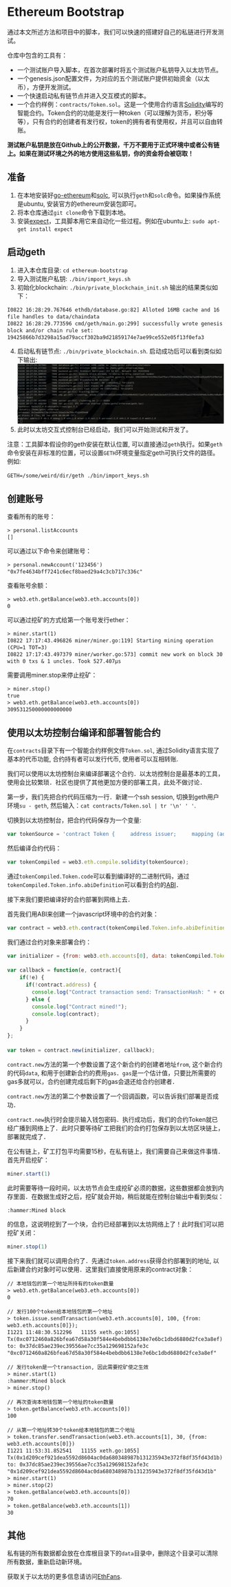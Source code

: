 # Ethereum Bootstrap

通过本文所述方法和项目中的脚本，我们可以快速的搭建好自己的私链进行开发测试。

仓库中包含的工具有：

* 一个测试账户导入脚本，在首次部署时将五个测试账户私钥导入以太坊节点。
* 一个genesis.json配置文件，为对应的五个测试账户提供初始资金（以太币），方便开发测试。
* 一个快速启动私有链节点并进入交互模式的脚本。
* 一个合约样例：`contracts/Token.sol`。这是一个使用合约语言[Solidity](http://solidity.readthedocs.org/en/latest/)编写的智能合约。Token合约的功能是发行一种token（可以理解为货币，积分等等），只有合约的创建者有发行权，token的拥有者有使用权，并且可以自由转账。

**测试账户私钥是放在Github上的公开数据，千万不要用于正式环境中或者公有链上。如果在测试环境之外的地方使用这些私钥，你的资金将会被窃取！**

## 准备

1. 在本地安装好[go-ethereum](https://github.com/ethereum/go-ethereum)和[solc](http://solidity.readthedocs.org/en/latest/), 可以执行`geth`和`solc`命令。如果操作系统是ubuntu, 安装官方的ethereum安装包即可。
2. 将本仓库通过`git clone`命令下载到本地。
3. 安装[expect](http://expect.sourceforge.net/)，工具脚本用它来自动化一些过程。例如在ubuntu上: `sudo apt-get install expect`

## 启动geth

1. 进入本仓库目录: `cd ethereum-bootstrap`
2. 导入测试账户私钥: `./bin/import_keys.sh`
3. 初始化blockchain: `./bin/private_blockchain_init.sh`
输出的结果类似如下：
```
I0822 16:28:29.767646 ethdb/database.go:82] Alloted 16MB cache and 16 file handles to data/chaindata
I0822 16:28:29.773596 cmd/geth/main.go:299] successfully wrote genesis block and/or chain rule set: 19425866b7d3298a15ad79accf302ba9d21859174e7ae99ce552e05f13f0efa3
```
4. 启动私有链节点: `./bin/private_blockchain.sh`. 启动成功后可以看到类似如下输出:
  ![private-started.png](screenshots/private-started.png)
5. 此时以太坊交互式控制台已经启动，我们可以开始测试和开发了。

注意：工具脚本假设你的geth安装在默认位置, 可以直接通过`geth`执行。如果`geth`命令安装在非标准的位置，可以设置`GETH`环境变量指定geth可执行文件的路径。例如:

`GETH=/some/weird/dir/geth ./bin/import_keys.sh`

## 创建账号
查看所有的账号：
```
> personal.listAccounts
[]
```
可以通过以下命令来创建账号：
```
> personal.newAccount('123456')
"0x7fe4634bff7241c6ecf8baed29a4c3cb717c336c"
```
查看账号余额：
```
> web3.eth.getBalance(web3.eth.accounts[0])
0
```
可以通过挖矿的方式给第一个账号发行ether：
```
> miner.start(1)
I0822 17:17:43.496826 miner/miner.go:119] Starting mining operation (CPU=1 TOT=3)
I0822 17:17:43.497379 miner/worker.go:573] commit new work on block 30 with 0 txs & 1 uncles. Took 527.407µs
```
需要调用miner.stop来停止挖矿：
```
> miner.stop()
true
> web3.eth.getBalance(web3.eth.accounts[0])
309531250000000000000
```

## 使用以太坊控制台编译和部署智能合约

在`contracts`目录下有一个智能合约样例文件`Token.sol`, 通过Solidity语言实现了基本的代币功能, 合约持有者可以发行代币, 使用者可以互相转账.

我们可以使用以太坊控制台来编译部署这个合约．以太坊控制台是最基本的工具，使用会比较繁琐．社区也提供了其他更加方便的部署工具，此处不做讨论．

第一步，我们先把合约代码压缩为一行．新建一个ssh session, 切换到geth用户环境`su - geth`, 然后输入：`cat contracts/Token.sol | tr '\n' ' '`.

切换到以太坊控制台，把合约代码保存为一个变量:

```javascript
var tokenSource = 'contract Token {     address issuer;     mapping (address => uint) balances;      event Issue(address account, uint amount);     event Transfer(address from, address to, uint amount);      function Token() {         issuer = msg.sender;     }      function issue(address account, uint amount) {         if (msg.sender != issuer) throw;         balances[account] += amount;     }      function transfer(address to, uint amount) {         if (balances[msg.sender] < amount) throw;          balances[msg.sender] -= amount;         balances[to] += amount;          Transfer(msg.sender, to, amount);     }      function getBalance(address account) constant returns (uint) {         return balances[account];     } }';
```

然后编译合约代码：

```javascript
var tokenCompiled = web3.eth.compile.solidity(tokenSource);
```

通过`tokenCompiled.Token.code`可以看到编译好的二进制代码，通过`tokenCompiled.Token.info.abiDefinition`可以看到合约的[ABI](https://github.com/ethereum/wiki/wiki/Ethereum-Contract-ABI)．

接下来我们要把编译好的合约部署到网络上去．

首先我们用ABI来创建一个javascript环境中的合约对象：

```javascript
var contract = web3.eth.contract(tokenCompiled.Token.info.abiDefinition);
```

我们通过合约对象来部署合约：

```javascript
var initializer = {from: web3.eth.accounts[0], data: tokenCompiled.Token.code, gas: 300000};

var callback = function(e, contract){
    if(!e) {
      if(!contract.address) {
        console.log("Contract transaction send: TransactionHash: " + contract.transactionHash + " waiting to be mined...");
      } else {
        console.log("Contract mined!");
        console.log(contract);
      }
    }
};

var token = contract.new(initializer, callback);
```

`contract.new`方法的第一个参数设置了这个新合约的创建者地址`from`, 这个新合约的代码`data`, 和用于创建新合约的费用`gas`．`gas`是一个估计值，只要比所需要的gas多就可以，合约创建完成后剩下的gas会退还给合约创建者．

`contract.new`方法的第二个参数设置了一个回调函数，可以告诉我们部署是否成功．

`contract.new`执行时会提示输入钱包密码．执行成功后，我们的合约Token就已经广播到网络上了．此时只要等待矿工把我们的合约打包保存到以太坊区块链上，部署就完成了．

在公有链上，矿工打包平均需要15秒，在私有链上，我们需要自己来做这件事情．首先开启挖矿：

```javascript
miner.start(1)
```

此时需要等待一段时间，以太坊节点会生成挖矿必须的数据，这些数据都会放到内存里面．在数据生成好之后，挖矿就会开始，稍后就能在控制台输出中看到类似：

```
:hammer:Mined block
```

的信息，这说明挖到了一个块，合约已经部署到以太坊网络上了！此时我们可以把挖矿关闭：

```javascript
miner.stop(1)
```

接下来我们就可以调用合约了．先通过`token.address`获得合约部署到的地址, 以后新建合约对象时可以使用．这里我们直接使用原来的contract对象：

```
// 本地钱包的第一个地址所持有的token数量
> web3.eth.getBalance(web3.eth.accounts[0])
0

// 发行100个token给本地钱包的第一个地址
> token.issue.sendTransaction(web3.eth.accounts[0], 100, {from: web3.eth.accounts[0]});
I1221 11:48:30.512296   11155 xeth.go:1055] Tx(0xc0712460a826bfea67d58a30f584e4bebdbb6138e7e6bc1dbd6880d2fce3a8ef) to: 0x37dc85ae239ec39556ae7cc35a129698152afe3c
"0xc0712460a826bfea67d58a30f584e4bebdbb6138e7e6bc1dbd6880d2fce3a8ef"

// 发行token是一个transaction, 因此需要挖矿使之生效
> miner.start(1)
:hammer:Mined block
> miner.stop()

// 再次查询本地钱包第一个地址的token数量
> token.getBalance(web3.eth.accounts[0])
100

// 从第一个地址转30个token给本地钱包的第二个地址
> token.transfer.sendTransaction(web3.eth.accounts[1], 30, {from: web3.eth.accounts[0]})
I1221 11:53:31.852541   11155 xeth.go:1055] Tx(0x1d209cef921dea5592d8604ac0da680348987b131235943e372f8df35fd43d1b) to: 0x37dc85ae239ec39556ae7cc35a129698152afe3c
"0x1d209cef921dea5592d8604ac0da680348987b131235943e372f8df35fd43d1b"
> miner.start(1)
> miner.stop(2)
> token.getBalance(web3.eth.accounts[0])
70
> token.getBalance(web3.eth.accounts[1])
30
```

## 其他

私有链的所有数据都会放在仓库根目录下的`data`目录中，删除这个目录可以清除所有数据，重新启动新环境。

获取关于以太坊的更多信息请访问[EthFans](http://ethfans.org).

